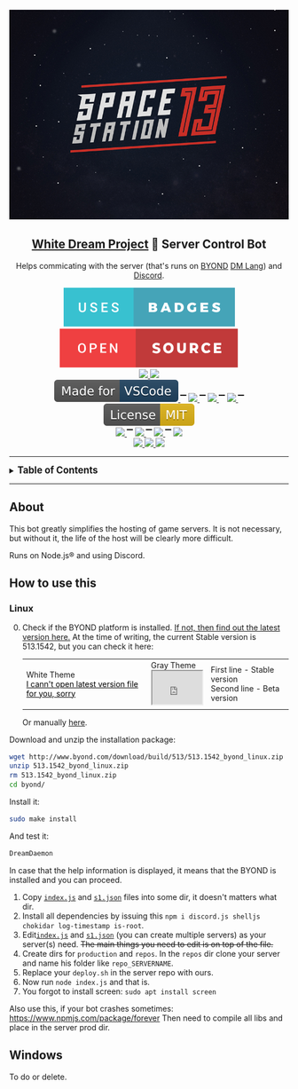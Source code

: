 
<p align="center">
  <img src="misc/Space_Station_13_logo_(space_bg).png" />
  <h2 align="center">
    <a href="https://github.com/frosty-dev/white-dream-main/">White Dream Project</a> 🤖 Server Control Bot
  </h2>

  <p align="center">Helps commicating with the server (that's runs on <a href="http://byond.com/">BYOND</a> <a href=" https://github.com/topics/byond?l=dm">DM Lang</a>) and <a href="https://discord.com/">Discord</a>.
  </p>
</p>

<p align="center">
  <a href="">
    <img src="misc/uses-badges.svg"/>
  </a>
  <a href="">
    <img src="misc/open-source.svg"/>
  </a>

  <br>

  <a href="https://forthebadge.com">
    <img src="https://forthebadge.com/images/badges/made-with-javascript.svg"/>
  </a>
  <a href="https://forthebadge.com">
    <img src="https://forthebadge.com/images/badges/made-with-markdown.svg"/>
  </a>

  <br>

  <a href="https://code.visualstudio.com/">
    <img src="misc/Made-for-VSCode-1f425f.svg"/>
  </a> ▔
  <a href="">
    <img src="https://badgen.net/github/checks/Gesugao-san/wdbot/master/ubuntu"/>
  </a> ▔
  <a href="">
    <img src="https://badgen.net/github/checks/Gesugao-san/wdbot/master/windows"/>
  </a> ▔
  <a href="">
    <img src="https://img.shields.io/snyk/vulnerabilities/github/Gesugao-san/wdbot"/>
  </a> ▔
  <a href="https://opensource.org/licenses/MIT">
    <img src="misc/License-MIT-yellow.svg"/>
  </a>

  <br>

  <a href="">
    <img src="https://status.david-dm.org/gh/Gesugao-san/wdbot.svg"/>
  </a> ▔
  <a href="">
    <img src="https://status.david-dm.org/gh/Gesugao-san/wdbot.svg?type=dev"/>
  </a> ▔
  <a href="https://crowdin.com/project/wdbot">
    <img src="https://badges.crowdin.net/wdbot/localized.svg"/>
  </a> ▔
  <a href="https://github.com/Gesugao-san/wdbot/issues?q=is%3Apr+is%3Aclosed">
    <img src="https://img.shields.io/github/last-commit/Gesugao-san/wdbot"/>
  </a>

  <br>

  <a href="https://GitHub.com/Gesugao-san/wdbot/network/">
    <img src="https://img.shields.io/github/forks/Gesugao-san/wdbot.svg?style=social&label=Fork&maxAge=2592000"/>
  </a>
  <a href="https://GitHub.com/Gesugao-san/wdbot/stargazers/">
    <img src="https://img.shields.io/github/stars/Gesugao-san/wdbot.svg?style=social&label=Star&maxAge=2592000"/>
  </a>
  <a href="https://discord.com/invite/bNrAW37">
    <img src="https://img.shields.io/discord/433622753350778890.svg?color=7289da&label=FUNCLUB&logo=discord&style=flat-square"/>
  </a>
</p>

---

<details>
<summary><strong><big>Table of Contents</big></strong></summary>

** [How to use this](#how-to-use-this)
*** [Linux](#linux)
*** [Windows](#windows)

</details>

---

## About

This bot greatly simplifies the hosting of game servers. It is not necessary, but without it, the life of the host will be clearly more difficult.

Runs on Node.js® and using Discord.

## How to use this

### Linux

0. Check if the BYOND platform is installed. [If not, then find out the latest version here.](https://secure.byond.com/download/)
    At the time of writing, the current Stable version is 513.1542, but you can check it here:
    <table>
    <tr>
      <td>
        White Theme<br>
        <object data="http://www.byond.com/download/version.txt" type="text/plain" width="90px" height="60px" style="background-color: white">
        <a href="http://www.byond.com/download/version.txt" style="color: black">I cann't open latest version file for you, sorry</a>
        </object>
      </td>
      <td>
        Gray Theme<br>
        <iframe src="http://www.byond.com/download/version.txt" frameborder="1" width="90px" height="60px" style="background-color: gray"></iframe>
      </td>
      <td>
        First line - Stable version<br>
        Second line - Beta version<br>
      </td>
    </tr>
    </table>
    Or manually <a href="http://www.byond.com/download/version.txt">here</a>.

Download and unzip the installation package:

```bash
wget http://www.byond.com/download/build/513/513.1542_byond_linux.zip
unzip 513.1542_byond_linux.zip
rm 513.1542_byond_linux.zip
cd byond/
```

Install it:

```bash
sudo make install
```

And test it:

```bash
DreamDaemon
```

In case that the help information is displayed, it means that the BYOND is installed and you can proceed.

1. Copy [`index.js`](/index.js) and [`s1.json`](servers/s1.json) files into some dir, it doesn't matters what dir.
2. Install all dependencies by issuing this `npm i discord.js shelljs chokidar log-timestamp is-root`.
3. Edit[`index.js`](/index.js) and [`s1.json`](servers/s1.json) (you can create multiple servers) as your server(s) need. ~~The main things you need to edit is on top of the file.~~
4. Create dirs for `production` and `repos`. In the `repos` dir clone your server and name his folder like `repo_SERVERNAME`.
5. Replace your `deploy.sh` in the server repo with ours.
6. Now run `node index.js` and that is.
7. You forgot to install screen: `sudo apt install screen`

Also use this, if your bot crashes sometimes: https://www.npmjs.com/package/forever
Then need to compile all libs and place in the server prod dir.

## Windows
To do or delete.
